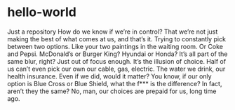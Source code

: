 # hello-world
Just a repository
How do we know if we’re in control?
That we’re not just making the best of what comes at us, and that’s it. Trying to constantly pick between two options.
Like your two paintings in the waiting room. Or Coke and Pepsi. McDonald’s or Burger King? Hyundai or Honda? It’s all part of the same blur, right? Just out of focus enough. It’s the illusion of choice.
Half of us can’t even pick our own our cable, gas, electric. The water we drink, our health insurance. Even if we did, would it matter?
You know, if our only option is Blue Cross or Blue Shield, what the f*** is the difference? In fact, aren’t they the same? No, man, our choices are prepaid for us, long time ago.
